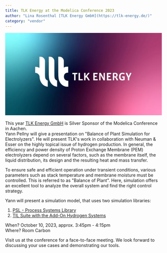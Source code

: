 ```yaml
---
title: TLK Energy at the Modelica Conference 2023
author: "Lina Rosenthal [TLK Energy GmbH](https://tlk-energy.de/)"
category: "vendor"
---
```


![TLK Energy Logo](TLK_Energy_Logo.jpg "TLK Energy")

This year [TLK Energy GmbH](https://tlk-energy.de/) is Silver Sponsor of the Modelica Conference in Aachen.<br>
Yann Pellny will give a presentation on "Balance of Plant Simulation for Electrolyzers". He will present TLK's work in collaboration with Neuman & Esser on the highly topical issue of hydrogen production.
In general, the efficiency and power density of Proton Exchange Membrane (PEM) electrolyzers depend on several factors, such as the membrane itself, the liquid distribution, its design and the resulting heat and mass transfer.<br>

To ensure safe and efficient operation under transient conditions, various parameters such as stack temperature and membrane moisture must be controlled.
This is referred to as "Balance of Plant". Here, simulation offers an excellent tool to analyze the overall system and find the right control strategy.<br>

Yann will present a simulation model, that uses two simulation libraries:
1. [PSL - Process Systems Library](https://tlk-energy.de/en/software/process-systems-library)
2. [TIL Suite with the Add-On Hydrogen Systems](https://tlk-energy.de/en/software/til-suite)

When? October 10, 2023, approx. 3:45pm - 4:15pm<br>
Where? Room Carbon

Visit us at the conference for a face-to-face meeting. We look forward to discussing your use cases and demonstrating our tools.
